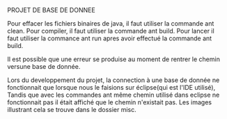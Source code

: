 PROJET DE BASE DE DONNEE

Pour effacer les fichiers binaires de java, il faut utiliser la commande ant clean.
Pour compiler, il faut utiliser la commande ant build.
Pour lancer il faut utiliser la commance ant run apres avoir effectué la commande ant build.

Il est possible que une erreur se produise au moment de rentrer le chemin versune base de donnée.

Lors du developpement du projet, la connection à une base de donnée ne fonctionnait que lorsque nous le faisions sur éclipse(qui est l'IDE utilisé),
Tandis que avec les commandes ant même chemin utilisé dans eclipse ne fonctionnait pas il était affiché que le chemin n'existait pas.
Les images illustrant cela se trouve dans le dossier misc.
